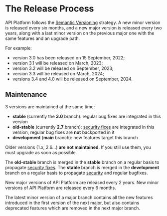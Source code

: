 # The Release Process

API Platform follows the [Semantic Versioning](https://semver.org) strategy.
A new minor version is released every six months, and a new major version is released every two years, along with a last minor version on the previous major one with the same features and an upgrade path.

For example:

- version 3.0 has been released on 15 September, 2022;
- version 3.1 will be released on March, 2023;
- version 3.2 will be released on September, 2023;
- version 3.3 will be released on March, 2024;
- versions 3.4 and 4.0 will be released on September, 2024.

## Maintenance

3 versions are maintained at the same time:

* **stable** (currently the **3.0** branch): regular bug fixes are integrated in this version
* **old-stable** (currently **2.7** branch): [security fixes](security.md) are integrated in this version, regular bug fixes are **not** backported in it
* **development** (**main** branch): new features target this branch

Older versions (1.x, 2.6...) **are not maintained**. If you still use them, you must upgrade as soon as possible.

The **old-stable** branch is merged in the **stable** branch on a regular basis to propagate [security fixes](security.md).
The **stable** branch is merged in the **development** branch on a regular basis to propagate [security](security.md) and regular bugfixes.

New major versions of API Platform are released every 2 years.
New minor versions of API Platform are released every 6 months.

The latest minor version of a major branch contains all the new features introduced in the first version of the next major, but also contains deprecated features which are removed in the next major branch.
